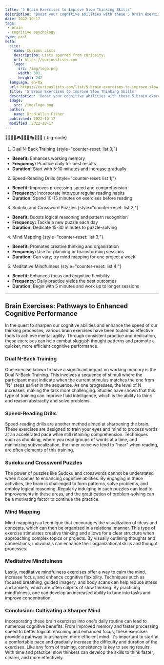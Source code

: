 ```yaml
---
title: '5 Brain Exercises to Improve Slow Thinking Skills'
description: 'Boost your cognitive abilities with these 5 brain exercises designed to enhance slow thinking skills. Sharpen your mind and satisfy your curiosity.'
date: 2022-10-17
tags:
 - brain
 - cognitive psychology
type: post
meta:
  site:
    name: Curious Lists
    description: Lists spurred from curiosity.
    url: https://curiouslists.com
    logo:
      src: /img/logo.png
      width: 301
      height: 242
  language: en-US
  url: https://curiouslists.com/list/5-brain-exercises-to-improve-slow-thinking-skills
  title: '5 Brain Exercises to Improve Slow Thinking Skills'
  description: 'Boost your cognitive abilities with these 5 brain exercises designed to enhance slow thinking skills. Sharpen your mind and satisfy your curiosity.'
  image:
    src: /img/logo.png
  author:
    name: Brad Allen Fisher
  published: 2022-10-17
  modified: 2022-10-17
---
```



🤔🧠🏋️‍♂️🎮🧩📘🎨🎭🧘‍♀️🤯 {.big-code}

1. Dual N-Back Training {style="counter-reset: list 0;"}
  - **Benefit:** Enhances working memory
  - **Frequency:** Practice daily for best results
  - **Duration:** Start with 5-10 minutes and increase gradually

2. Speed-Reading Drills {style="counter-reset: list 1;"}
  - **Benefit:** Improves processing speed and comprehension
  - **Frequency:** Incorporate into your regular reading habits
  - **Duration:** Spend 10-15 minutes on exercises before reading

3. Sudoku and Crossword Puzzles {style="counter-reset: list 2;"}
  - **Benefit:** Boosts logical reasoning and pattern recognition
  - **Frequency:** Tackle a new puzzle each day
  - **Duration:** Dedicate 15-30 minutes to puzzle-solving

4. Mind Mapping {style="counter-reset: list 3;"}
  - **Benefit:** Promotes creative thinking and organization
  - **Frequency:** Use for planning or brainstorming sessions
  - **Duration:** Can vary; try mind mapping for one project a week

5. Meditative Mindfulness {style="counter-reset: list 4;"}
  - **Benefit:** Enhances focus and cognitive flexibility
  - **Frequency:** Daily practice yields the best outcomes
  - **Duration:** Begin with 5 minutes and work up to longer sessions

---

## Brain Exercises: Pathways to Enhanced Cognitive Performance

In the quest to sharpen our cognitive abilities and enhance the speed of our thinking processes, various brain exercises have been touted as effective tools to achieve mental agility. Through consistent practice and dedication, these exercises can help combat sluggish thought patterns and promote a quicker, more efficient cognitive performance.

### Dual N-Back Training
One exercise known to have a significant impact on working memory is the Dual N-Back Training. This involves a sequence of stimuli where the participant must indicate when the current stimulus matches the one from "N" steps earlier in the sequence. As one progresses, the level of N increases, making the task more challenging. Studies have shown that this type of training can improve fluid intelligence, which is the ability to think and reason abstractly and solve problems.

### Speed-Reading Drills
Speed-reading drills are another method aimed at sharpening the brain. These exercises are designed to train your eyes and mind to process words at an accelerated pace while still retaining comprehension. Techniques such as chunking, where you read groups of words at a time, and minimizing subvocalization, the inner voice we tend to "hear" when reading, are often elements of this training.

### Sudoku and Crossword Puzzles
The power of puzzles like Sudoku and crosswords cannot be understated when it comes to enhancing cognitive abilities. By engaging in these activities, the brain is challenged to form patterns, solve problems, and employ logical reasoning. Regularly indulging in such puzzles can lead to improvements in these areas, and the gratification of problem-solving can be a motivating factor to continue the practice.

### Mind Mapping
Mind mapping is a technique that encourages the visualization of ideas and concepts, which can then be organized in a relational manner. This type of exercise stimulates creative thinking and allows for a clear structure when approaching complex topics or projects. By visually outlining thoughts and connections, individuals can enhance their organizational skills and thought processes.

### Meditative Mindfulness
Lastly, meditative mindfulness exercises offer a way to calm the mind, increase focus, and enhance cognitive flexibility. Techniques such as focused breathing, guided imagery, and body scans can help reduce stress and anxiety, which are often culprits of slow thinking. By practicing mindfulness, one can develop an increased ability to tune into tasks and improve concentration.

### Conclusion: Cultivating a Sharper Mind
Incorporating these brain exercises into one's daily routine can lead to numerous cognitive benefits. From improved memory and faster processing speed to better logical reasoning and enhanced focus, these exercises provide a pathway to a sharper, more efficient mind. It's important to start at a comfortable pace and gradually increase the difficulty and duration of the exercises. Like any form of training, consistency is key to seeing results. With time and practice, slow thinkers can develop the skills to think faster, clearer, and more effectively.
